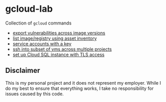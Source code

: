 # gcloud-lab

Collection of `gcloud` commands

* [export vulnerabilities across image versions](ar/export-image-vulns)   
* [list image/registry using asset inventory](asset)
* [service accounts with a key](iam/list-sa-with-key)
* [ssh into subset of vms across multiple projects](vm/ssh-to-subset-of-vms)
* [set up Cloud SQL instance with TLS access](sql/README.md)

## Disclaimer

This is my personal project and it does not represent my employer. While I do my best to ensure that everything works, I take no responsibility for issues caused by this code.